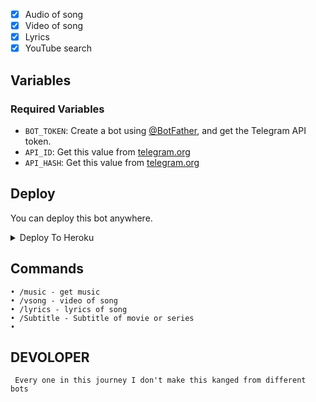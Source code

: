 

- [x] Audio of song 
- [x] Video of song
- [x] Lyrics
- [X] YouTube search

## Variables

### Required Variables
* `BOT_TOKEN`: Create a bot using [@BotFather](https://telegram.dog/BotFather), and get the Telegram API token.
* `API_ID`: Get this value from [telegram.org](https://my.telegram.org/apps)
* `API_HASH`: Get this value from [telegram.org](https://my.telegram.org/apps)



## Deploy
You can deploy this bot anywhere.


<details><summary>Deploy To Heroku</summary>
<p>
<br>
<a href="https://heroku.com/deploy?template=https://github.com/MrProfessor999/MAKRIBOT.git">
  <img src="https://www.herokucdn.com/deploy/button.svg" alt="Deploy">
</a>
</p>
</details>



## Commands
```
• /music - get music 
• /vsong - video of song 
• /lyrics - lyrics of song
• /Subtitle - Subtitle of movie or series
• 
```

## DEVOLOPER
```
 Every one in this journey I don't make this kanged from different bots 
```

